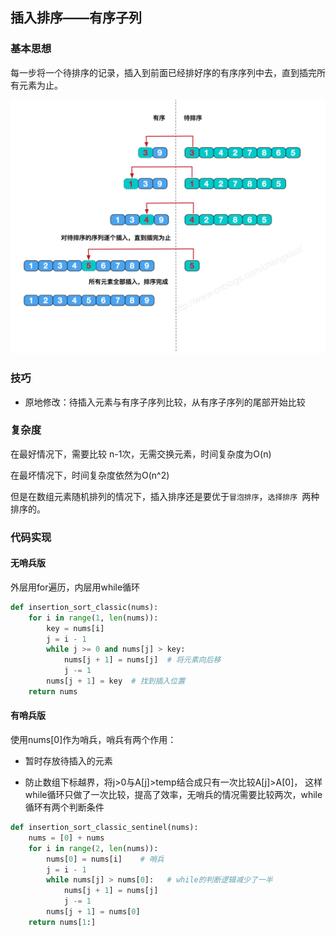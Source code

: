 ## 插入排序——有序子列

### 基本思想

每一步将一个待排序的记录，插入到前面已经排好序的有序序列中去，直到插完所有元素为止。

![](..\image\插入排序.png) 

### 技巧

* 原地修改：待插入元素与有序子序列比较，从有序子序列的尾部开始比较

### 复杂度

在最好情况下，需要比较 n-1次，无需交换元素，时间复杂度为O(n)

在最坏情况下，时间复杂度依然为O(n^2)

但是在数组元素随机排列的情况下，插入排序还是要优于`冒泡排序`，`选择排序 `两种排序的。

### 代码实现

#### 无哨兵版

外层用for遍历，内层用while循环

```python
def insertion_sort_classic(nums):
    for i in range(1, len(nums)):
        key = nums[i]
        j = i - 1
        while j >= 0 and nums[j] > key:
            nums[j + 1] = nums[j]  # 将元素向后移
            j -= 1
        nums[j + 1] = key  # 找到插入位置
    return nums
```

#### 有哨兵版

使用nums[0]作为哨兵，哨兵有两个作用：

*  暂时存放待插入的元素

*  防止数组下标越界，将j>0与A[j]>temp结合成只有一次比较A[j]>A[0]，
    这样while循环只做了一次比较，提高了效率，无哨兵的情况需要比较两次，while循环有两个判断条件

```python
def insertion_sort_classic_sentinel(nums):
    nums = [0] + nums
    for i in range(2, len(nums)):
        nums[0] = nums[i]    # 哨兵
        j = i - 1
        while nums[j] > nums[0]:   # while的判断逻辑减少了一半
            nums[j + 1] = nums[j]
            j -= 1
        nums[j + 1] = nums[0]
    return nums[1:]
```

